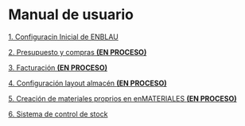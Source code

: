 # Manual de usuario

[1. Configuracin Inicial de ENBLAU](01_Configuracion_Inicial_ENBLAU.md)

[2. Presupuesto y compras **(EN PROCESO)**](EN_PROCESO.md)<!--(Presupuesto_Compras.md)-->

[3. Facturación **(EN PROCESO)**](EN_PROCESO.md)<!--(Facturacion.md)-->

[4. Configuración layout almacén **(EN PROCESO)**](EN_PROCESO.md)<!--(Configuracion_Layout_Almacen.md)-->

[5. Creación de materiales proprios en enMATERIALES **(EN PROCESO)**](EN_PROCESO.md)<!--(Crear_Materiales_enMATERIAL.md)-->

[6. Sistema de control de stock](06_Manual_Stock_Control.md)